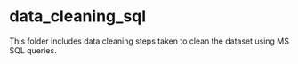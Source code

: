 # data_cleaning_sql
This folder includes data cleaning steps taken to clean the dataset using MS SQL queries.
